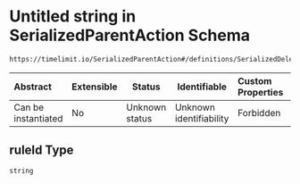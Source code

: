 # Untitled string in SerializedParentAction Schema

```txt
https://timelimit.io/SerializedParentAction#/definitions/SerializedDeleteTimeLimitRuleAction/properties/ruleId
```




| Abstract            | Extensible | Status         | Identifiable            | Custom Properties | Additional Properties | Access Restrictions | Defined In                                                                                        |
| :------------------ | ---------- | -------------- | ----------------------- | :---------------- | --------------------- | ------------------- | ------------------------------------------------------------------------------------------------- |
| Can be instantiated | No         | Unknown status | Unknown identifiability | Forbidden         | Allowed               | none                | [SerializedParentAction.schema.json\*](SerializedParentAction.schema.json "open original schema") |

## ruleId Type

`string`
